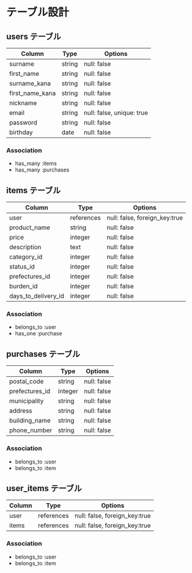 # テーブル設計

## users テーブル

| Column         | Type   | Options                   |
| ---------------| ------ | ------------------------- |
| surname        | string | null: false               |
| first_name     | string | null: false               |
| surname_kana   | string | null: false               |
| first_name_kana| string | null: false               |
| nickname       | string | null: false               |
| email          | string | null: false, unique: true |
| password       | string | null: false               |
| birthday       | date   | null: false               |

### Association

- has_many :items
- has_many :purchases

## items テーブル

| Column              | Type         | Options                      |
| ------------------- | -------------| ---------------------------- |
| user                | references   | null: false, foreign_key:true|
| product_name        | string       | null: false                  |
| price               | integer      | null: false                  |
| description         | text         | null: false                  |
| category_id         | integer      | null: false                  |
| status_id           | integer      | null: false                  |
| prefectures_id      | integer      | null: false                  |
| burden_id           | integer      | null: false                  |
| days_to_delivery_id | integer      | null: false                  |

### Association

- belongs_to :user
- has_one :purchase

## purchases テーブル

| Column          | Type         | Options                      |
| --------------- | -------------| ---------------------------- |
| postal_code     | string       | null: false                  |
| prefectures_id  | integer      | null: false                  |
| municipality    | string       | null: false                  |
| address         | string       | null: false                  |
| building_name   | string       | null: false                  |
| phone_number    | string       | null: false                  |

### Association

- belongs_to :user
- belongs_to :item

## user_items テーブル

| Column          | Type         | Options                      |
| --------------- | -------------| ---------------------------- |
| user            | references   | null: false, foreign_key:true|
| items           | references   | null: false, foreign_key:true|

### Association

- belongs_to :user
- belongs_to :item